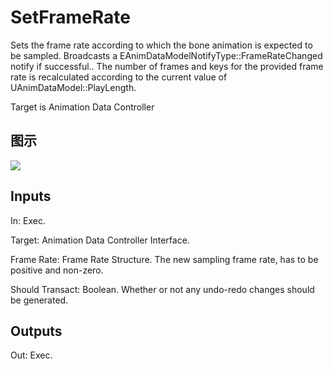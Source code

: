# SetFrameRate

Sets the frame rate according to which the bone animation is expected to be sampled. Broadcasts a EAnimDataModelNotifyType::FrameRateChanged notify if successful.. The number of frames and keys for the provided frame rate is recalculated according to the current value of UAnimDataModel::PlayLength.

Target is Animation Data Controller

## 图示

![]($-20221218-17533767.png)

## Inputs

In: Exec.

Target: Animation Data Controller Interface.

Frame Rate: Frame Rate Structure. The new sampling frame rate, has to be positive and non-zero.

Should Transact: Boolean. Whether or not any undo-redo changes should be generated.  

## Outputs

Out: Exec.

